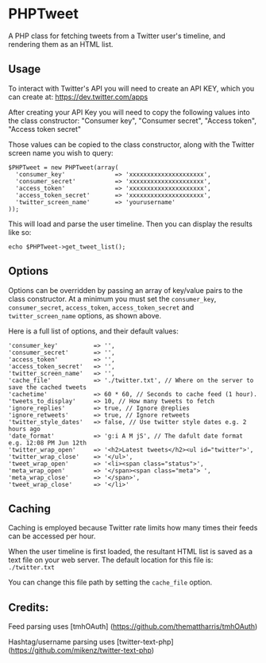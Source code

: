 # PHPTweet

A PHP class for fetching tweets from a Twitter user's timeline, and rendering them as an HTML list.

## Usage

To interact with Twitter's API you will need to create an API KEY, which you can create at: https://dev.twitter.com/apps

After creating your API Key you will need to copy the following values into the class constructor: "Consumer key", "Consumer secret", "Access token", "Access token secret"

Those values can be copied to the class constructor, along with the Twitter screen name you wish to query:

    $PHPTweet = new PHPTweet(array(
      'consumer_key'              => 'xxxxxxxxxxxxxxxxxxxxx',
      'consumer_secret'           => 'xxxxxxxxxxxxxxxxxxxxx',
      'access_token'              => 'xxxxxxxxxxxxxxxxxxxxx',
      'access_token_secret'       => 'xxxxxxxxxxxxxxxxxxxxx',
      'twitter_screen_name'       => 'yourusername'
    ));

This will load and parse the user timeline. Then you can display the results like so:

    echo $PHPTweet->get_tweet_list();

## Options

Options can be overridden by passing an array of key/value pairs to the class constructor. At a minimum you must set the `consumer_key`, `consumer_secret`, `access_token`, `access_token_secret` and `twitter_screen_name` options, as shown above.

Here is a full list of options, and their default values:

    'consumer_key'          => '',
    'consumer_secret'       => '',
    'access_token'          => '',
    'access_token_secret'   => '',
    'twitter_screen_name'   => '',
    'cache_file'            => './twitter.txt', // Where on the server to save the cached tweets
    'cachetime'             => 60 * 60, // Seconds to cache feed (1 hour).
    'tweets_to_display'     => 10, // How many tweets to fetch
    'ignore_replies'        => true, // Ignore @replies
    'ignore_retweets'       => true, // Ignore retweets
    'twitter_style_dates'   => false, // Use twitter style dates e.g. 2 hours ago
    'date_format'           => 'g:i A M jS', // The dafult date format e.g. 12:08 PM Jun 12th
    'twitter_wrap_open'     => '<h2>Latest tweets</h2><ul id="twitter">',
    'twitter_wrap_close'    => '</ul>',
    'tweet_wrap_open'       => '<li><span class="status">',
    'meta_wrap_open'        => '</span><span class="meta"> ',
    'meta_wrap_close'       => '</span>',
    'tweet_wrap_close'      => '</li>'


## Caching

Caching is employed because Twitter rate limits how many times their feeds can be accessed per hour.

When the user timeline is first loaded, the resultant HTML list is saved as a text file on your web server. The default location for this file is: `./twitter.txt`

You can change this file path by setting the `cache_file` option.

## Credits:

Feed parsing uses [tmhOAuth] (https://github.com/themattharris/tmhOAuth)

Hashtag/username parsing uses [twitter-text-php] (https://github.com/mikenz/twitter-text-php)
